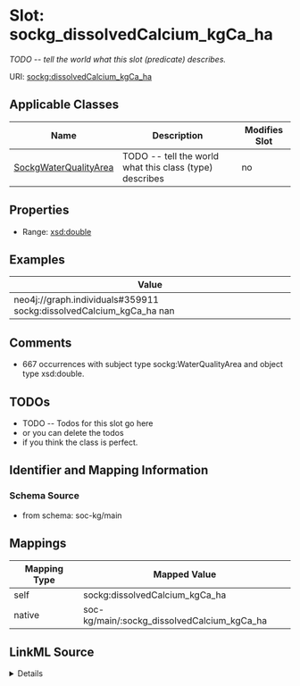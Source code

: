 

# Slot: sockg_dissolvedCalcium_kgCa_ha


_TODO -- tell the world what this slot (predicate) describes._





URI: [sockg:dissolvedCalcium_kgCa_ha](http://www.semanticweb.org/sockg/ontologies/2024/0/soil-carbon-ontology/dissolvedCalcium_kgCa_ha)



<!-- no inheritance hierarchy -->





## Applicable Classes

| Name | Description | Modifies Slot |
| --- | --- | --- |
| [SockgWaterQualityArea](../classes/SockgWaterQualityArea.md) | TODO -- tell the world what this class (type) describes |  no  |







## Properties

* Range: [xsd:double](http://www.w3.org/2001/XMLSchema#double)






## Examples

| Value |
| --- |
| neo4j://graph.individuals#359911 sockg:dissolvedCalcium_kgCa_ha nan |

## Comments

* 667 occurrences with subject type sockg:WaterQualityArea and object type xsd:double.

## TODOs

* TODO -- Todos for this slot go here
* or you can delete the todos
* if you think the class is perfect.

## Identifier and Mapping Information







### Schema Source


* from schema: soc-kg/main




## Mappings

| Mapping Type | Mapped Value |
| ---  | ---  |
| self | sockg:dissolvedCalcium_kgCa_ha |
| native | soc-kg/main/:sockg_dissolvedCalcium_kgCa_ha |




## LinkML Source

<details>
```yaml
name: sockg_dissolvedCalcium_kgCa_ha
description: TODO -- tell the world what this slot (predicate) describes.
todos:
- TODO -- Todos for this slot go here
- or you can delete the todos
- if you think the class is perfect.
comments:
- 667 occurrences with subject type sockg:WaterQualityArea and object type xsd:double.
examples:
- value: neo4j://graph.individuals#359911 sockg:dissolvedCalcium_kgCa_ha nan
from_schema: soc-kg/main
rank: 1000
slot_uri: sockg:dissolvedCalcium_kgCa_ha
alias: sockg_dissolvedCalcium_kgCa_ha
domain_of:
- sockg_WaterQualityArea
range: double

```
</details>